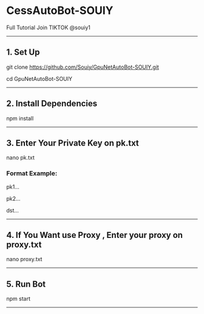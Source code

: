 # CessAutoBot-SOUIY
Full Tutorial Join TIKTOK @souiy1

---

## 1. Set Up
git clone https://github.com/Souiy/GpuNetAutoBot-SOUIY.git

cd GpuNetAutoBot-SOUIY

---

## 2. Install Dependencies
npm install

---

## 3. Enter Your Private Key on pk.txt
nano pk.txt

### Format Example:

pk1...

pk2...

dst...

---

## 4. If You Want use Proxy , Enter your proxy on proxy.txt
nano proxy.txt

---

## 5.  Run Bot
npm start

---



 
